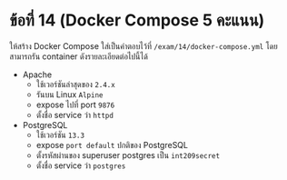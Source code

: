 # ข้อที่ 14 (Docker Compose 5 คะแนน)

ให้สร้าง Docker Compose ใส่เป็นคำตอบไว้ที่ `/exam/14/docker-compose.yml` โดยสามารถรัน container ดังรายละเอียดต่อไปนี้ได้

* Apache
  * ใช้เวอร์ชันล่าสุดของ `2.4.x`
  * รันบน Linux `Alpine`
  * expose ไปที่ port `9876`
  * ตั้งชื่อ service ว่า `httpd`
* PostgreSQL
  * ใช้เวอร์ชัน `13.3`
  * expose `port default` ปกติของ PostgreSQL
  * ตั้งรหัสผ่านของ superuser postgres เป็น `int209secret`
  * ตั้งชื่อ service ว่า `postgres`